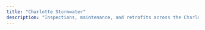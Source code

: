 ```yaml
---
title: "Charlotte Stormwater"
description: "Inspections, maintenance, and retrofits across the Charlotte metro."
---
```

